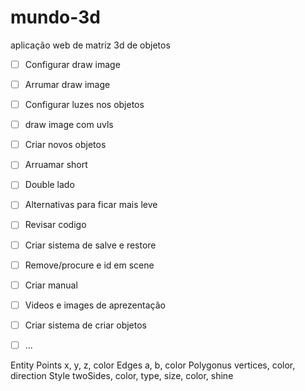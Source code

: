 # mundo-3d
aplicação web de matriz 3d de objetos

* [ ] Configurar draw image
* [ ] Arrumar draw image
* [ ] Configurar luzes nos objetos
* [ ] draw image com uvls
* [ ] Criar novos objetos
* [ ] Arruamar short
* [ ] Double lado
* [ ] Alternativas para ficar mais leve
* [ ] Revisar codigo
* [ ] Criar sistema de salve e restore
* [ ] Remove/procure e id em scene
* [ ] Criar manual 
* [ ] Videos e images de aprezentação
* [ ] Criar sistema de criar objetos
* [ ] ...



Entity 
    Points
        x, y, z, color
    Edges
        a, b, color
    Polygonus
        vertices, color, direction
    Style
        twoSides, color, type, size, color, shine
    